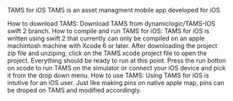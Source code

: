 TAMS for iOS
TAMS is an asset managment mobile app developed for iOS. 

How to download TAMS:
	Download TAMS from dynamiclogic/TAMS-IOS swift 2 branch.
How to compile and run TAMS for iOS:
	TAMS for iOS is written using swift 2 that currently can only be compiled on an apple machintosh machine with Xcode 6 or 	later. After downloading the project zip file and unziping, click on the TAMS xcode project file to open the project. Everything should be ready to run at this point. Press the run botton on xcode to run TAMS on the simulator or connect your iOS device and pick it from the drop down menu.
How to use TAMS:
	Using TAMS for iOS is intutive for an iOS user. Just like making pins on native apple map, pins can be droped on TAMS and modified accordingly.
